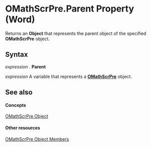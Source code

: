 
# OMathScrPre.Parent Property (Word)

Returns an  **Object** that represents the parent object of the specified **OMathScrPre** object.


## Syntax

 _expression_ . **Parent**

 _expression_ A variable that represents a **[OMathScrPre](0d3ca716-83e4-21c2-53d7-b75d99519aa0.md)** object.


## See also


#### Concepts


[OMathScrPre Object](0d3ca716-83e4-21c2-53d7-b75d99519aa0.md)
#### Other resources


[OMathScrPre Object Members](d87ce871-8f49-db54-0c98-5db05d0f67bf.md)
